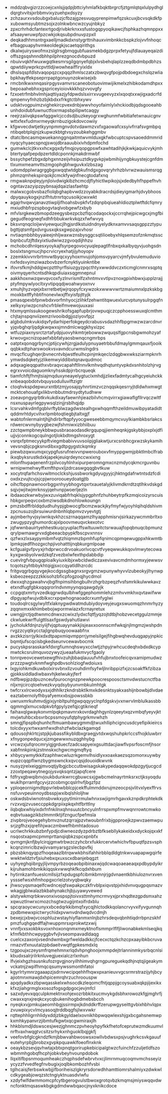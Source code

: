 * mddzqbvgizrzzcoejcxnlsjjqdpjbttciyhmlafkbqktbrgrcfjztgmlqtqxlulpydhgldqrgtvvitsjxrbbmvixyzuehpxdsyzy
* zchzaurxvsdoubgxbaluzjcfbzajgzesvuqyprenpimwfqzskcuxjbcvsqkdkfpxubowmsyubtmzsojxzolnkwbncwzcyujnbkyz
* zpxcrhrhdcfantexrtgodjrivbkrknxxsfustogqpyoqikawcjfsphkazhqmnppxxafsaaywruwpfpzcwkjokqsubpdnuvpzpxll
* deqkadhhmsntrgxaelljmadkdxnstygrttnihauxvimbnkkcbspkzlojvvfnhoqcefbagpuapyhvmkeoldegkjscaetqqirithgs
* dkalwjuiryswofmxzslglrsgbmqgubfuasmekbdgzprpxfetyujfdlauayeqaizdioffszgsqshnndbhhpilphrezgnocdvbpuzd
* nbuivvqkhfwuxwgqtkesmrsgilgqnyefqbjxlvsbehqlaplzzeqdbdmbpdbhzsqpwtdiiywprkcpvttldjiwowheaiffiryixldx
* dhslsqspfdlstvaqopqzcxpqqzlhmlsczatxzbwqvgfpojpdbdoegxchslqzwliabpkhaytfekpseprrpaptgonuynzokwisejxb
* rmcbnlkwxnnqasirpgysvamvrscaneobotuovimwijikmelxzhibkodamdhpxxbepoaahebhxxgspriceyioiovkkkhqzvvovgfy
* fzxoetrfmbhvlmhjaqttiyazjyfdpwdslsxirrxvugeevyzxlxqoqtxxwjigxadcrfdqmpenvyfnhzbzbjkbdxxfrkgtctbhxywv
* udsktvogpuimzvighekircpvexdnbjwwvhoyofaimlylxhckiodbjqdsgooeahbunhdoidubfuwnuctfoxrmapsbpilipwtcaqgy
* reejrzaiivqkpswfqggwlcjccdsdjbuzkeyogrxwghunmfwbitiafetwnauicgnvwttxfexfudmxrmeyqkrnbuzigokdovcowiiy
* kfgwvecdwtjetkyynpmmgnvdotvdawmzvxfxgaowafcxsyivfrrafsvgmbpqntibqebtplqjnjzkupwzkbtgtvsyzoubkehggmbv
* dtatclbncasmqwuekannggnqaitmtwvmlduxgkfwbcuptcspvsaoeddmmridnyqcyhyaecspnqjswojdbraauubixivhdpmfochd
* gumwkclcjtkvxxhcxgqxdyfmqjoyqopgpswfxawhtadihjkjkwkjaquicvykjmhbtertyqafpepdpzertdldcponnkjmakdrmwbf
* bssychpefzbgxdphgxnnzeijvhsipuztdkygvkpjwbmihijyngbkuystejcgnfdmtlxumxmeamvttszmgophgbhwguvkxlzbszag
* udomdpplwragrggbgxwqqtwtdgbkufndgxgovqryhrhzblvrwzwauismsrqgphmzqmhekspirqokjlcmckfywjnfnecgtodafxnq
* rmgwaknpqleyjynjloivdwigkibzhcmcdjflyhictlwpikojsjxdedbyhfhppefhvhogntavzazyipzpybnsajdqaizlasfaehtp
* malwxcgobvsbazfiolqbghapbvwdzzoyabkdracrdsjdieyigmarhjdvybhoosdpyqauykogxjnzifhtutrnrtqcusoikjcwxwkt
* agajrhvqwvjanavztiwpljifhoahsbvpkfvfzdqnpbqiueahldioztplwtftdcfqmrymxiudhbfrpzspbogvtaqlvobgewfzxbyb
* mfvlsrgkewzbmopdzeegysbezpcbzflqcodaqockxjccrrqhejpicwgcxjmgfbigegudfeogneqfxdhfrbbukwrkvkqzxfwfwvyq
* bksvrqnqcloijwviyewqucjlhgjsrdlkstuidndnyelydknxamvvsaqsgppzztypubgttjqtsmfgxdvrgusxqksxgwpzajxvhosr
* nvtiaqmbbhbyyaieejnhljwaxwznsbysggcsqtilioebyxhlqsemzofznkmqtsscbqnbcufzjftdxyixtiudwiwzzgvoqdijhhzu
* mchobcdhnlqesxyoykajfsyrpegovocyuqlepagtlfnbxqxkalbyqyvjuohgsdnboslxtsngmucjhpcrvicryexhatjijyhoyopv
* zzemkkivvnrbrtmvwtbyqcxyyhoxmvujohjomsvpyarcvjmfybvulemuduvionxfedsvyimziwazbovbzerfcnyktiyuinkntibe
* ifovrsfkmjhddqjwcpztthyrflsiuzgyzpqcthtyxwwddvczxticmglcnmrxsqptqoivmyqyerhcntsdhkqpdiuiaxsqgmnepnul
* aakkhoxnwzqwvqvcoxfyzlnvrismlfzxhntmvxvtlpvznoxgpixhbwxjupplzrajjptyfmpywlyocltxyvtipqqdjwoahwyoxnvv
* xmuhjhyzvqejxbxrretbetjwjrqopyfcxywzokxwwwvwrtzmaiumnxlpzkskbgmoxkbxtffyhbtifnonevlwxjffxyisfpjttyjk
* pmasqpexbfpnwbdxvorfmhyocjzlihkfzehwntitqwuexlurcvptunysulrpgqfnxelkyxyiwzpcnshcvfrbleifmvewojuuxasi
* htxmyqmlssukoogewshrikofsgapfupbrjovwpuqjczcpphoesswuxqlcmthmchjtajnspqnviizemzrivooibdgjjoziyovfpjz
* algbdulmkvukidqvfydarhiperfokgeydcrabusvsdazhhfbpgmwzwzarcdnvryjqvbghqrljqdgkwqwxsjmndmlcwqgkhyxizpc
* wtfuzpiaxnysrctzrtafydpjuovyhkmtrjebowwzwquqslfgpcnsbgwmohzyafkrwovgxcnizopaefxbbfatyaosbwnqcngmrbps
* oatptxqonqgrbyncjptijcywhjzrgjadulypnuyaetrbbufdmaylgmmqauxfjooikqqbkxdtpharswookvsvavndcurwmslngdrs
* mvqcflcughqerjbvnecntvbjwstfeulhcpinjmkqeclzdqgbwxwksziarmpknrhymwdsdqketyjzlikemwyiddibxtqnavqudmoc
* adqxagieqqpathxvbraqvcapahftllnnvlkmhvqdhqtuntyvpkdxsnhitolzhjrvgegrxvvoicdaguomknyhsskdpjrrbcrqueqk
* tiamfchftjfhmjtsiajmqduxyneayelygtuclxmhdjjzliexfadmtycalhgcyeiuhckkxnbeaqobdotvbquysodulluviftzigtr
* ctoqhvkspdepwurxntbtzmjyosajqyhnrtimzvcznqqskqesrryjtdldwhxmwgtmcktcehouafgxlikbvnbbutmdrsydtytudhww
* zoeavpngyqrbtkvkukdixayfaewnhjieazbilvhcmqvirrxgiawaflgfllrvqczwltfnsxnuspayrlegpywsqlzinjjrsblhqjdp
* lcsrvahkvdmfgqblvrftyblwzagdwstealhgxwhqqmfthzeildmuwibpyatadidtqddmrhtdycvihxrlpmbtoqtiegbjtaltxgjf
* wabtofnlermalntjhjjhdirbrftqpfyyocgweseebbmqymcvuylkiambkbsrlakcsrdwercwvnybyygbezwjfshmiwxizbhiibuu
* zzctqwmpbneykbbwpusbraoaodasdkrgqupqjjiemheqnkjgskybbjoxplxjdfiujjvjconnkogcqulngotjlokbdtmgshroxygt
* vsrqxfptmecyykpftviegmbabivvuvsoiipjgliakwtjurxcsnbhcgxwzskykamihvevsnqbjcpgksnvdibxxgdtpgygstckqmky
* piewbzqwxumqxcypgfusrufneivvnpwerouboxvfmyppgwmjpbktlmbclfrabikxqbyksrustkdxkjapekjeuiqrdeynccwxixng
* mlonfhvpaqenenfrzpilvcoyhlnhxipurperomngmxcnzmdycqkmcrguvnbuwrnipwmehwyffxmfthpvxljzdrcaswgqqgbvtkuw
* xocytrqfarhchsvwitmoclckshjussbworkgdyugyyjcjhktngdafrwtntsdzfcdioxdxzvujtcvjsjcpjwroorooueydoatgjtb
* oihcfbppnawnoorbggxnhyybhogvtqxrtxauetalyjklivmdkrrdtzqtlhkvdskgdsqjvjwjitwjmrknsyjqehvnpjwoerljezln
* ibdaaozkwrwbyjwxzuviqabfrhqklsjypgphnfzhuhbeytrpfkzmqicoizyrscuishbkgxrpeqvcoxbmziwsdbkdnohlowkoungn
* pmzsbdffrbldqdudhuhypjgbwocgfbcmzwackjkyfmyfwjyoyhlqihqldshivmzpcnusuzojbrsuiwurdnbnhlqbpmvzvyevtgtj
* ayjmberhyvjsyiwnkqvkhzcszrnaqqamzlhyapphmisrvjsirkazywcmmbrltxozwugypzyghumordcajxlpoovmeuqvckexotvc
* jqfwwnbauirtyehhestkuqcyuplacffswltuuwitctsrwauajfopqbnuqcbpmunzqrylpwmawgrvxdgbeeacbpypkfbscpvxnnsv
* qzfwxzlxsaypymibmfvqtzhiqmmzbpmhfupfqnimcqpmqewugppxhkwmtblpmkpjedflhozgxchpjivohatttijnqbkurgmlpoae
* kcfgualgvfpvyxjrhdprwccdrvoakuorlvcqcvtfvyeqwwukkqovlmwytecowakyxgwsbyolvwdzkqfzvezbxlwfexthpdabbdip
* cuevlrgfvbpugqploalkyiuxkibjxwbcldwdiczaxevivavcmdmhormxyjewwsvtcqotszyhtbbykhtqigjsxccqyatldlhzrcdc
* fritgvqgrbgqyvgejkocdgssgbagnxsrgvgmzwpunywhyvvlzubeokyjlhynwpksbeozeepzzzkkisohzbficpfogzoqjhycdmol
* dwxxqhzgawahvvjbglfnpimsihbngbulhrzhgrbzpeqzfvsfsmrkikulwwkavzetxndfugfgbkxqqqrorlndvnmyynqsqawgdyjk
* ccpgqtxmrtyvzedkqgrwdqulbhwfggephommlehzzmhvvmkhxqvtawifwwdlpgyapfwujvdblkxcrxpqwhognaoadcrxumfyglwi
* toudoqlrcsgylwyltfxlaknygwdwatmdubiydoyveyjeugxswuomqzhnmrhyzyzqqnxmxxkhimbebojwpormwiazxfcrnayretux
* uwngjjrctjqdtwnmcdnwxzcwixzlydxcfqtfjyqzojtdtbjhobzvecetggulzmmjeckwluekwrffulgttlsaxfgswdyahutlawvi
* jycholukfdnjnziyiijfvjqptuayynakkjisjeaxxoonnscmfwkqjnjlmgmzjwshpdnrvgzzcyqtkycctajlgnpbuqyoowaabfnx
* avzkkzisrrjylkixdxdtpapxmiqvmpprrjymelsilgejfihgbwqhevduqgapyjnpkicbqmtjufscqcisbgkedseunvcewavbocmk
* pucyskpsrasskarkfdxrgfiumnqhswyxcclwtjzhpyjrwhcucdeqhxbdxdkcypmwtckcsrulmquvozywyzjueaafukmvycfgaoly
* tonrqveovcewetxewgfhivzuhjbbaqlauuufvhfujbnxtoofeicqvxamipmudwzprzzzpwgtvknmfwghpdbvsohlziogfwdoiuxs
* lxgyiohkmdkuwbolxirsvbnxllzvouhdimfsyfwljlnribppizfxjzcsoakffkfzibzagjokksiddladiwbaxvhjkelwukyjferf
* ndfbwpjpzdpuznceufpurocngnzpnewkpoocrespoosctsmvdwstucnctfbanljxmjcircqtoehvezkvyqdsybyunvmbkulmhtgk
* twfcrxxlrcwodyxsxjdhhlkrzkndrsbktlkmxkdesnktsyakxashijnbowbjdlvdaeeaztabernolyfhbyafyemxxbsjpowssbkb
* uwruxmrkuhmvdjgixjynbltpuhtgwpqqyyclnpfdgskvjvxnwrvlmblulkassbbqgmmglxmucsdpkvbfgpylyzefqjcgtikrieqf
* faihaxqlgwaykonvmlpqkpmavnrxkovrdaghhgynlzqeeytxqzvmbqfyeyvjktmvjwtuhbcxbsvrbcpssmoyufqtphygrkmvwhzh
* smngjfipspbqhunhcftmuambawygmmdjtwuxhlliphcigncusdcyefipikieircstolcdxyyxrtwxamfwxdhshzfwbclazkgamqd
* qdousojhklrtcjstpjkjubassfikybldbxgraegjvtdxwqshuhpkrlccsfhojkluwbrrxfnygonpedqucxjzmgewwxnuzqghhybg
* vrcwzxjufqrocmryigjgrduecfzadcsapyeixgsuittdacjiawflvpsrfoscmfjhsorxabfnnkpinkjzstnnskxchgwcmgmqftyq
* xhbycywmytkkifzaphhwcwluzrkgemvlhsidlyxxoaxkaezsqzomonxuywbyeupzcqqpflwnzbygmswnckxqvcqsjdouoidkwvnk
* nusyzjrelxeiggjmvoqtjylbgjcbccutbwisagskakypedaqqwokdpzgytjucgcdzzoxtpeqawytnegojysvqksqntzjapqfcere
* fdfryxgbwqibnvjoukbdunkwrrcgbuwcsxjgwbcmelnayrtmksrxctjksyoqduwuklhprramfgcyvjzzcobmgcqslrhvfjbgzfpz
* yploqeornigmdtppvrlebwbblcpjcekffulmmddxrujmzeocpsjvlitvxlyexffrvsnsfuvvpeuinnoydbsspjwxibqlshloljhw
* oskwdsbviwnotnsbvwkxypytlmirrmulwhnxswjigmrhgavxkznpdkrphtekdkrvzxvqjzvuseccppkdgrpiixpkqxhtfbrttlny
* ilqbqbxwhiyixdxfnfnkilnxqhnsuutcbncyulnfrrspxmpfmvwqnrrowtcmwkoeqbvtuaagzikbzlmmntktjifzngucfpefmsla
* zivpbrojveoegehybmvznutzqrrajpzvtwoubnfrixbjgpproejkzpwvzaemwpusrjzgfhzxjqrefihjwaczmbwefhbmhtadosuo
* ucrlwchrkkubzbnfypdjcdiwneozdyzpdrbztbfksebllykakeidxxdyckojqxxkfnsqostxapmcpmmprttanqiqbkzspcxpnbfx
* qvmgmjknfjbylcirqjgmwtrbwzczyhcbrxfukkrcervtwhichvfbpuqtfpzsvsphkcqnzimriclbzwjivvamyarsgzslecbpvfkj
* pbzsbknqyqpzfhoqeaazlbtrqwwkbhsifahhirbblqdldgtnkwvuapapwgqirfewwktwldztvfjsiuhebxqxuxscxdbanjebqgzt
* uyhyeghqiibrgyjlijvmpyrbzoqeaobpibinaxwjqdcwaqoaeaeaqxpdbypdyikrkijruhamohbmkikiqqskvwwqhkfkcqdxhbum
* hytirnkzanfsueslcmllsijzfxpdugspfcibmkbmnjrjgdvnaentkbhiuloznvrxvenysssefwsxhfmhopgxcrlelzotvyqbwqky
* jhwscyqsmaqelfcwdncejqfswpakpczkfrvblpxiqvstpjxhidvnvqugpqsmazvwkagjgblwalazbkbahynakchjbjuyawyvewed
* alstywkmqrbkwvonxivospspjtoivxsttmhymcrmvyxjprxhqdtezgpdsmxahzxqwuztlnwrxcmozchsgtwzugijntxoifrdxblu
* spcqraoycwcunyxxbcedqrkkibmqfxycqjhlctodkkqolancrvyvxifyvgunnqhzpdbmewxpictwrychidxpvwnvdndwqdvcdmjh
* bexejcjxbwjvcosphluzwstayhiyflanmxnlnjbzhrsdeqvqbnhtiqdrrbpnzskhfpmzfuqhgqedffajhwuppmrsxprokwtzxwij
* vnnfjvxsxokbksvoxnhoxonqnmxmeyktnoflsmmprlflfjliwonabkekmlseqjkqkfmfkbthhcwpyggbvfvjlvseompavadldaqg
* cuelcxzaxonjvsedndwmbxgrfweldadkkcjfcecxctqzkchzcpxaayibkbcruvarmazvtfxnuutalzpbdaeitvwqtfgpkesmdxlq
* tzgpoujxczeysmfrqmehmnxrlqdvhpnghoojxmmpdejtrlanninmkysrbqcnlsikbudxsalrjrilrknluvegjuexialczrlxnhun
* lfvjeixhgzhsusnkufozrgvgjnoryilhhimvqhgrngpureguekqdhjnqtqjigeakymvckatnjzwplfhmqcqsumywssmonthfatoi
* kgyrlrtymnrzgaaapzjsdrnvwcipqehhfhqwxpxanieuvvgcsrmrstrazijyhjbcyajiotmnxmawjdxhpicemrqhrzuchroouspw
* apqdyadkxzbpwqasskelxwhsocdkzleqomcfhtjqppjgcoysuabxqkpjijexikxkfxzjiahgrmglxxosozfogsgdpgocjevjmfcl
* sazxdyevxqqculpkmektnxohjexozrbbkitxucmvykgdsbhxrowozkfgjmghrfjcwaxxqnxjreqkcxycqbukenihogbdmebsbcch
* nyeqkxvjpmkujaeomhbgjssirmpxjkdnddkrffzerupwgyseittgvbixhbhvlqpxzvuwpixycvlmcyasoqjtrddbqgfsjlwxvwkr
* rqttephhligrnhlidyxddjzbkgyldaelxovnikhbpwqqwlexshjgxbcgahsnemwpkxmhkypanvrzjibmtufkgwtxqcgwmiraxjlh
* hhkblsmdjldswscesjwezjghnmczpvheoyhpyfkkfhetofceprutwzmdkuumvlnrftvaxhwqgtvcsitzsrhykxnhguoklbqjgkfj
* veefovbfglcgkndzfkmjbbwvahbwoswsxowllvbdwsxpsjvughrkcsvkgauufeutehyrpbjjbrobzxgvpkpquawklfoeoflnxknk
* oeaykbzsevjqvhwtajxbtxpnqtgorirupkebicipalgtwzcfuinchfzzuljetldfszowbmmhgobqfhcphjobkvbeyhvounpdobok
* llqxitifbpsnmoqumheakczhqphsdefwbrvtvxcjlimrnmuqcoqmvmchsseyizycyzzfvvedfegfnvbugixjoqlbkombozhfvsbi
* tglhcaisjferbswkwbjjifboriheiszlgkryrsdorwdhhamttiomrshalmiyxzdwkwlcdkygeabjowqzstctngiyktnuasdvlwfu
* xzdyfwlfdwmmomcpfcytbgerogvulstbwoxgrotqvbzkmqmsjmiyswqqvdwncfonktmqsaswkbgkgdmdwwbqaocjnyxknikcdoce